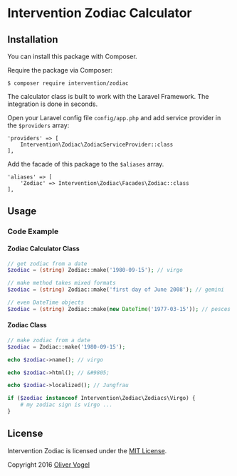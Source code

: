 # Intervention Zodiac Calculator

## Installation

You can install this package with Composer.

Require the package via Composer:

    $ composer require intervention/zodiac

The calculator class is built to work with the Laravel Framework. The integration is done in seconds.

Open your Laravel config file `config/app.php` and add service provider in the `$providers` array:
    
    'providers' => [
        Intervention\Zodiac\ZodiacServiceProvider::class
    ],

Add the facade of this package to the `$aliases` array.

    'aliases' => [
        'Zodiac' => Intervention\Zodiac\Facades\Zodiac::class
    ],

## Usage

### Code Example

#### Zodiac Calculator Class

```php
// get zodiac from a date
$zodiac = (string) Zodiac::make('1980-09-15'); // virgo

// make method takes mixed formats
$zodiac = (string) Zodiac::make('first day of June 2008'); // gemini

// even DateTime objects
$zodiac = (string) Zodiac::make(new DateTime('1977-03-15')); // pesces
```

#### Zodiac Class

```php
// make zodiac from a date
$zodiac = Zodiac::make('1980-09-15');

echo $zodiac->name(); // virgo

echo $zodiac->html(); // &#9805;

echo $zodiac->localized(); // Jungfrau

if ($zodiac instanceof Intervention\Zodiac\Zodiacs\Virgo) {
    # my zodiac sign is virgo ...
}

```

## License

Intervention Zodiac is licensed under the [MIT License](http://opensource.org/licenses/MIT).

Copyright 2016 [Oliver Vogel](http://olivervogel.com/)
